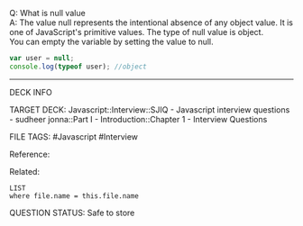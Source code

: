 Q: What is null value  
A: The value null represents the intentional absence of any object value. It is one of JavaScript's primitive values. The type of null value is object.  
You can empty the variable by setting the value to null.
```javascript
var user = null;
console.log(typeof user); //object
```
<!--ID: 1693596716450-->

---

DECK INFO

TARGET DECK: Javascript::Interview::SJIQ - Javascript interview questions - sudheer jonna::Part I - Introduction::Chapter 1 - Interview Questions

FILE TAGS: #Javascript #Interview

Reference:

Related:

```dataview
LIST
where file.name = this.file.name
```

QUESTION STATUS: Safe to store